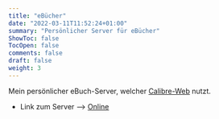```yaml
---
title: "eBücher"
date: "2022-03-11T11:52:24+01:00"
summary: "Persönlicher Server für eBücher"
ShowToc: false
TocOpen: false
comments: false
draft: false
weight: 3
---
```


Mein persönlicher eBuch-Server, welcher [Calibre-Web](https://github.com/janeczku/calibre-web) nutzt.

+ Link zum Server --> [Online](https://book.mjindra.eu)
